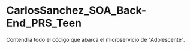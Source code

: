 # CarlosSanchez_SOA_Back-End_PRS_Teen
Contendrá todo el código que abarca el microservicio de "Adolescente".
